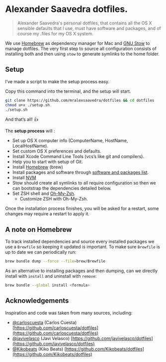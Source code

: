 # Alexander Saavedra dotfiles.

> Alexander Saavedra's personal dotfiles, that contains all the OS X sensible defaults that I use, must have software and packages, and of course my .files for my OS X system.

We use [Homebrew](https://brew.sh/) as dependency manager for Mac and [GNU Stow](https://www.gnu.org/software/stow/) to manage dotfiles. The very first step to source all configuration consists of installing both and then using `stow` to generate symlinks to the home folder.

## Setup

I’ve made a script to make the setup process easy.

Copy this command into the terminal, and the setup will start.

```bash
git clone https://github.com/mralexsaavedra/dotfiles && cd dotfiles
chmod u+x ./setup.sh
./setup.sh
```

And that’s all! :thumbsup:

The **setup process** will :

* Set up OS X computer info (ComputerName, HostName, LocalHostName).
* Set custom OS X preferences and defaults.
* Install Xcode Command Line Tools (vcs’s like git and compilers).
* Help you to start with setup of Git.
* Install [Homebrew](http://brew.sh) (brew)
* Install packages and software through [software and packages list](https://github.com/mralexsaavedra/dotfiles/blob/main/brew/Brewfile).
* Install [NVM](https://github.com/nvm-sh/nvm)
* Stow should create all symlinks to all require configuration so then we can bootstrap the dependencies detailed below.
* Set ZSH shell and [Oh-My-Zsh](https://github.com/robbyrussell/oh-my-zsh).
	* Customize ZSH with Oh-My-Zsh.

Once the installation process finishes, you will be asked for a restart, some changes may require a restart to apply it.

## A note on Homebrew

To track installed dependencies and source every installed packages we use a `Brewfile` so keeping it updated is important. To make sure `Brewfile` is up to date we can periodically run:

```bash
brew bundle dump --force --file=brew/Brewfile 
```

As an alternative to installing packages and then dumping, can we directly install with `install` and uninstall with `remove`:

```bash
brew bundle --global install <formula>
```

## Acknowledgements

Inspiration and code was taken from many sources, including:

* [@carloscuesta](https://github.com/carloscuesta) (Carlos Cuesta)
  [https://github.com/carloscuesta/dotfiles](https://github.com/carloscuesta/dotfiles)
* [@javivelasco](https://github.com/javivelasco) (Javi Velasco)
  [https://github.com/javivelasco/dotfiles](https://github.com/javivelasco/dotfiles)
* [@Kikobeats](https://github.com/Kikobeats) (Kiko Beats)
  [https://github.com/Kikobeats/dotfiles](https://github.com/Kikobeats/dotfiles)